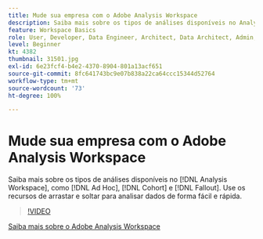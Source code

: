 ```yaml
---
title: Mude sua empresa com o Adobe Analysis Workspace
description: Saiba mais sobre os tipos de análises disponíveis no Analysis Workspace, como Ad hoc, Coorte e Fallout. Use os recursos de arrastar e soltar para analisar dados de forma fácil e rápida.
feature: Workspace Basics
role: User, Developer, Data Engineer, Architect, Data Architect, Admin, Leader
level: Beginner
kt: 4382
thumbnail: 31501.jpg
exl-id: 6e23fcf4-b4e2-4370-8904-801a13acf651
source-git-commit: 8fc641743bc9e07b838a22ca64ccc15344d52764
workflow-type: tm+mt
source-wordcount: '73'
ht-degree: 100%

---
```


# Mude sua empresa com o Adobe Analysis Workspace

Saiba mais sobre os tipos de análises disponíveis no [!DNL Analysis Workspace], como [!DNL Ad Hoc], [!DNL Cohort] e [!DNL Fallout]. Use os recursos de arrastar e soltar para analisar dados de forma fácil e rápida.

>[!VIDEO](https://video.tv.adobe.com/v/36309/?quality=12&learn=on&captions=por_br)

[Saiba mais sobre o Adobe Analysis Workspace](https://business.adobe.com/products/analytics/ad-hoc-analysis.html?sdid=T32PLYTV&mv=search)
